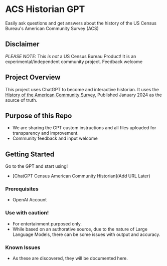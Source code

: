 # ACS Historian GPT
Easily ask questions and get answers about the history of the US Census Bureau's American Community Survey (ACS) 

## Disclaimer
*PLEASE NOTE:* This *is not* a US Census Bureau Product! It is an experimental/independent community project. Feedback welcome

## Project Overview

This project uses ChatGPT to become and interactive historian. It uses the [History of the American Community Survey](https://www2.census.gov/library/publications/2024/acs/history-of-the-acs.pdf), Published January 2024 as the source of truth.

## Purpose of this Repo

- We are sharing the GPT custom instructions and all files uploaded for transparency and improvement.
- Community feedback and input welcome

## Getting Started

Go to the GPT and start using!
- [ChatGPT Census American Community Historian](Add URL Later)

### Prerequisites
- OpenAI Account 

### Use with caution!
- For entertainment purposed only.
- While based on an authorative source, due to the nature of Large Language Models, there can be some issues with output and accuracy.

### Known Issues
- As these are discovered, they will be documented here.


